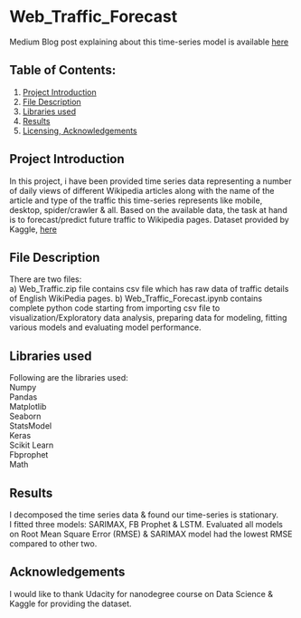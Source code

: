 # Web_Traffic_Forecast

Medium Blog post explaining about this time-series model is available [here](https://prasannakr.medium.com/a-simple-in-depth-guide-on-time-series-forecasting-786ee86cf67c) <br/>

## **Table of Contents:**
1. [Project Introduction](README.md#project-introduction)
2. [File Description](README.md#file-description)
3. [Libraries used](README.md#libraries-used)
4. [Results](README.md#results)
5. [Licensing, Acknowledgements](README.md#licensing-acknowledgements)

## **Project Introduction**<br/>
  In this project, i have been provided time series data representing a number of daily views of different Wikipedia articles along with the name of the article and type of the traffic this time-series represents like mobile, desktop, spider/crawler & all. Based on the available data, the task at hand is to forecast/predict future traffic to Wikipedia pages. Dataset provided by Kaggle, [here](https://www.kaggle.com/c/web-traffic-time-series-forecasting/data) <br/>

## **File Description** <br/>
  There are two files:<br/>
a) Web_Traffic.zip file contains csv file which has raw data of traffic details of English WikiPedia pages.
b) Web_Traffic_Forecast.ipynb contains complete python code starting from importing csv file to visualization/Exploratory data analysis, preparing data for modeling, fitting various models and evaluating model performance.<br/>

## **Libraries used** <br/>
  Following are the libraries used:<br/>
Numpy<br/>
Pandas<br/>
Matplotlib<br/>
Seaborn<br/>
StatsModel<br/>
Keras<br/>
Scikit Learn<br/>
Fbprophet<br/>
Math<br/>

## **Results** <br/>
  I decomposed the time series data & found our time-series is stationary.<br/>
I fitted three models: SARIMAX, FB Prophet & LSTM. <be/>
Evaluated all models on Root Mean Square Error (RMSE) & SARIMAX model had the lowest RMSE compared to other two.

## **Acknowledgements** <br/>
  I would like to thank Udacity for nanodegree course on Data Science & Kaggle for providing the dataset.

  
  
